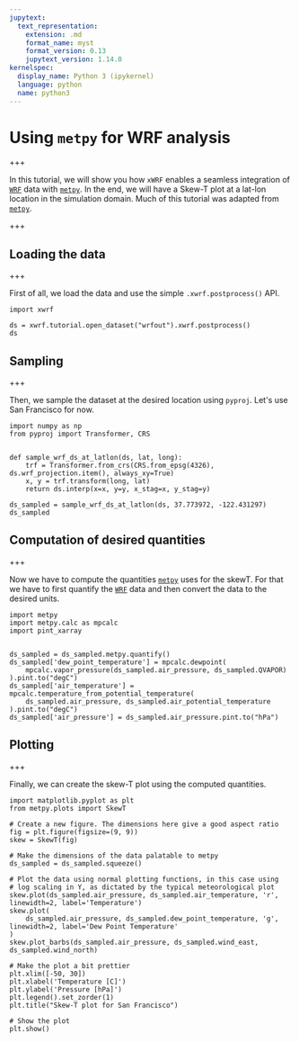 ```yaml
---
jupytext:
  text_representation:
    extension: .md
    format_name: myst
    format_version: 0.13
    jupytext_version: 1.14.0
kernelspec:
  display_name: Python 3 (ipykernel)
  language: python
  name: python3
---
```


# Using `metpy` for WRF analysis

+++

In this tutorial, we will show you how `xWRF` enables a seamless integration of [`WRF`](https://www.mmm.ucar.edu/weather-research-and-forecasting-model) data with [`metpy`](https://unidata.github.io/MetPy/latest/). In the end, we will have a Skew-T plot at a lat-lon location in the simulation domain. Much of this tutorial was adapted from [`metpy`](https://unidata.github.io/MetPy/latest/tutorials/upperair_soundings.html).

+++

## Loading the data

+++

First of all, we load the data and use the simple `.xwrf.postprocess()` API.

```{code-cell} ipython3
import xwrf

ds = xwrf.tutorial.open_dataset("wrfout").xwrf.postprocess()
ds
```

## Sampling

+++

Then, we sample the dataset at the desired location using `pyproj`. Let's use San Francisco for now.

```{code-cell} ipython3
import numpy as np
from pyproj import Transformer, CRS


def sample_wrf_ds_at_latlon(ds, lat, long):
    trf = Transformer.from_crs(CRS.from_epsg(4326), ds.wrf_projection.item(), always_xy=True)
    x, y = trf.transform(long, lat)
    return ds.interp(x=x, y=y, x_stag=x, y_stag=y)
```

```{code-cell} ipython3
ds_sampled = sample_wrf_ds_at_latlon(ds, 37.773972, -122.431297)
ds_sampled
```

## Computation of desired quantities

+++

Now we have to compute the quantities [`metpy`](https://unidata.github.io/MetPy/latest/) uses for the skewT. For that we have to first quantify the [`WRF`](https://www.mmm.ucar.edu/weather-research-and-forecasting-model) data and then convert the data to the desired units.

```{code-cell} ipython3
import metpy
import metpy.calc as mpcalc
import pint_xarray


ds_sampled = ds_sampled.metpy.quantify()
ds_sampled['dew_point_temperature'] = mpcalc.dewpoint(
    mpcalc.vapor_pressure(ds_sampled.air_pressure, ds_sampled.QVAPOR)
).pint.to("degC")
ds_sampled['air_temperature'] = mpcalc.temperature_from_potential_temperature(
    ds_sampled.air_pressure, ds_sampled.air_potential_temperature
).pint.to("degC")
ds_sampled['air_pressure'] = ds_sampled.air_pressure.pint.to("hPa")
```

## Plotting

+++

Finally, we can create the skew-T plot using the computed quantities.

```{code-cell} ipython3
import matplotlib.pyplot as plt
from metpy.plots import SkewT

# Create a new figure. The dimensions here give a good aspect ratio
fig = plt.figure(figsize=(9, 9))
skew = SkewT(fig)

# Make the dimensions of the data palatable to metpy
ds_sampled = ds_sampled.squeeze()

# Plot the data using normal plotting functions, in this case using
# log scaling in Y, as dictated by the typical meteorological plot
skew.plot(ds_sampled.air_pressure, ds_sampled.air_temperature, 'r', linewidth=2, label='Temperature')
skew.plot(
    ds_sampled.air_pressure, ds_sampled.dew_point_temperature, 'g', linewidth=2, label='Dew Point Temperature'
)
skew.plot_barbs(ds_sampled.air_pressure, ds_sampled.wind_east, ds_sampled.wind_north)

# Make the plot a bit prettier
plt.xlim([-50, 30])
plt.xlabel('Temperature [C]')
plt.ylabel('Pressure [hPa]')
plt.legend().set_zorder(1)
plt.title("Skew-T plot for San Francisco")

# Show the plot
plt.show()
```
